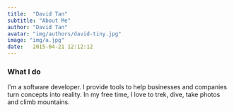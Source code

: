 ```yaml
---
title:  "David Tan"
subtitle: "About Me"
author: "David Tan"
avatar: "img/authors/david-tiny.jpg"
image: "img/a.jpg"
date:   2015-04-21 12:12:12
---
```


### What I do
I'm a software developer. I provide tools to help businesses and companies turn concepts into reality. In my free time, I love to trek, dive, take photos and climb mountains.
